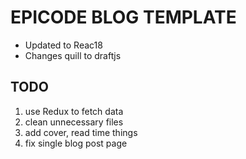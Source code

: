 # EPICODE BLOG TEMPLATE

- Updated to Reac18
- Changes quill to draftjs

## TODO

1. use Redux to fetch data
2. clean unnecessary files
3. add cover, read time things
4. fix single blog post page
